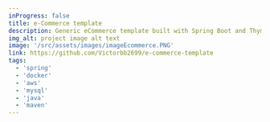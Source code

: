 ```yaml
---
inProgress: false
title: e-Commerce template
description: Generic eCommerce template built with Spring Boot and Thymeleaf, featuring a modular and scalable architecture with integrated security and data persistence. Dockerized for easy deployment and optimized for performance and scalability on AWS.
img_alt: project image alt text
image: '/src/assets/images/imageEcommerce.PNG'
link: https://github.com/Victorbb2699/e-commerce-template
tags:   
  - 'spring'
  - 'docker'
  - 'aws'
  - 'mysql'
  - 'java'
  - 'maven'
---
```

